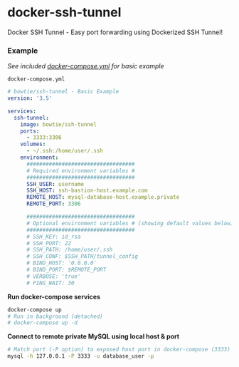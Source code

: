 # docker-ssh-tunnel

Docker SSH Tunnel - Easy port forwarding using Dockerized SSH Tunnel!

### Example

*See included [docker-compose.yml](docker-compose.yml) for basic example*

`docker-compose.yml`

```yaml
# bowtie/ssh-tunnel - Basic Example
version: '3.5'

services:
  ssh-tunnel:
    image: bowtie/ssh-tunnel
    ports:
      - 3333:3306
    volumes:
      - ~/.ssh:/home/user/.ssh
    environment:
      ##################################
      # Required environment variables #
      ##################################
      SSH_USER: username
      SSH_HOST: ssh-bastion-host.example.com
      REMOTE_HOST: mysql-database-host.example.private
      REMOTE_PORT: 3306

      ##################################
      # Optional environment variables # (showing default values below)
      ##################################
      # SSH_KEY: id_rsa
      # SSH_PORT: 22
      # SSH_PATH: /home/user/.ssh
      # SSH_CONF: $SSH_PATH/tunnel_config
      # BIND_HOST: '0.0.0.0'
      # BIND_PORT: $REMOTE_PORT
      # VERBOSE: 'true'
      # PING_WAIT: 30
```

**Run docker-compose services**

```bash
docker-compose up
# Run in background (detached)
# docker-compose up -d
```

**Connect to remote private MySQL using local host & port**

```bash
# Match port (-P option) to exposed host port in docker-compose (3333)
mysql -h 127.0.0.1 -P 3333 -u database_user -p
```
